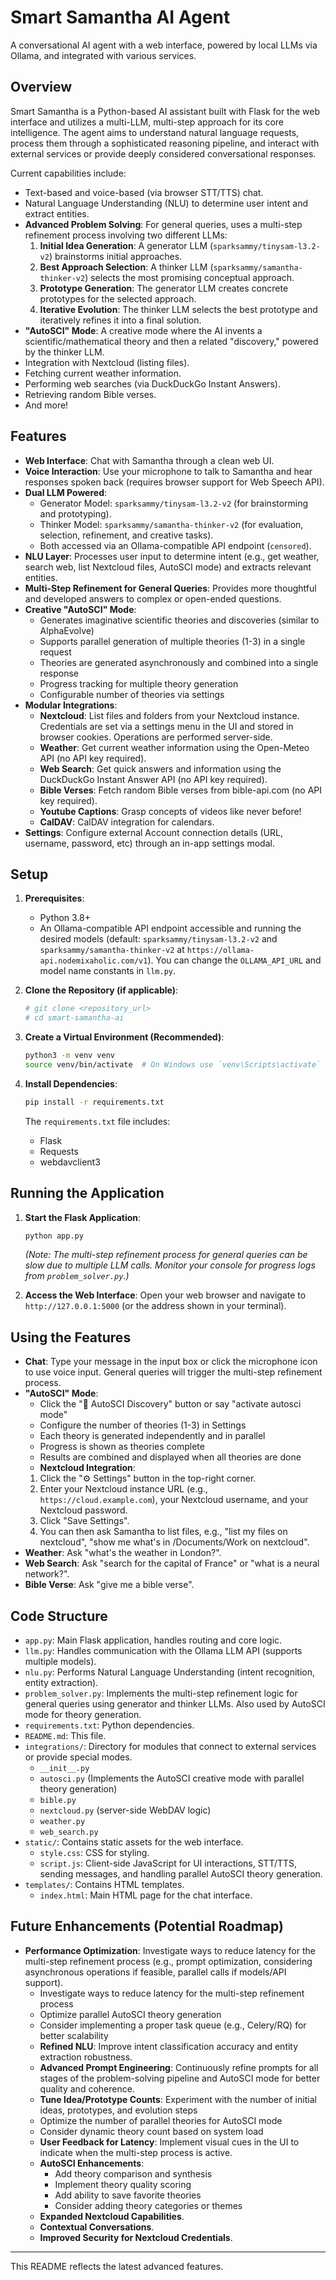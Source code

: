 # Smart Samantha AI Agent

A conversational AI agent with a web interface, powered by local LLMs via Ollama, and integrated with various services.

## Overview

Smart Samantha is a Python-based AI assistant built with Flask for the web interface and utilizes a multi-LLM, multi-step approach for its core intelligence. The agent aims to understand natural language requests, process them through a sophisticated reasoning pipeline, and interact with external services or provide deeply considered conversational responses.

Current capabilities include:
- Text-based and voice-based (via browser STT/TTS) chat.
- Natural Language Understanding (NLU) to determine user intent and extract entities.
- **Advanced Problem Solving**: For general queries, uses a multi-step refinement process involving two different LLMs:
    1.  **Initial Idea Generation**: A generator LLM (`sparksammy/tinysam-l3.2-v2`) brainstorms initial approaches.
    2.  **Best Approach Selection**: A thinker LLM (`sparksammy/samantha-thinker-v2`) selects the most promising conceptual approach.
    3.  **Prototype Generation**: The generator LLM creates concrete prototypes for the selected approach.
    4.  **Iterative Evolution**: The thinker LLM selects the best prototype and iteratively refines it into a final solution.
- **"AutoSCI" Mode**: A creative mode where the AI invents a scientific/mathematical theory and then a related "discovery," powered by the thinker LLM.
- Integration with Nextcloud (listing files).
- Fetching current weather information.
- Performing web searches (via DuckDuckGo Instant Answers).
- Retrieving random Bible verses.
- And more!

## Features

-   **Web Interface**: Chat with Samantha through a clean web UI.
-   **Voice Interaction**: Use your microphone to talk to Samantha and hear responses spoken back (requires browser support for Web Speech API).
-   **Dual LLM Powered**: 
    -   Generator Model: `sparksammy/tinysam-l3.2-v2` (for brainstorming and prototyping).
    -   Thinker Model: `sparksammy/samantha-thinker-v2` (for evaluation, selection, refinement, and creative tasks).
    -   Both accessed via an Ollama-compatible API endpoint (`censored`).
-   **NLU Layer**: Processes user input to determine intent (e.g., get weather, search web, list Nextcloud files, AutoSCI mode) and extracts relevant entities.
-   **Multi-Step Refinement for General Queries**: Provides more thoughtful and developed answers to complex or open-ended questions.
-   **Creative "AutoSCI" Mode**: 
    - Generates imaginative scientific theories and discoveries (similar to AlphaEvolve)
    - Supports parallel generation of multiple theories (1-3) in a single request
    - Theories are generated asynchronously and combined into a single response
    - Progress tracking for multiple theory generation
    - Configurable number of theories via settings
-   **Modular Integrations**:
    -   **Nextcloud**: List files and folders from your Nextcloud instance. Credentials are set via a settings menu in the UI and stored in browser cookies. Operations are performed server-side.
    -   **Weather**: Get current weather information using the Open-Meteo API (no API key required).
    -   **Web Search**: Get quick answers and information using the DuckDuckGo Instant Answer API (no API key required).
    -   **Bible Verses**: Fetch random Bible verses from bible-api.com (no API key required).
    -   **Youtube Captions**: Grasp concepts of videos like never before!
    -   **CalDAV**: CalDAV integration for calendars.
-   **Settings**: Configure external Account connection details (URL, username, password, etc) through an in-app settings modal.

## Setup

1.  **Prerequisites**:
    *   Python 3.8+
    *   An Ollama-compatible API endpoint accessible and running the desired models (default: `sparksammy/tinysam-l3.2-v2` and `sparksammy/samantha-thinker-v2` at `https://ollama-api.nodemixaholic.com/v1`). You can change the `OLLAMA_API_URL` and model name constants in `llm.py`.

2.  **Clone the Repository (if applicable)**:
    ```bash
    # git clone <repository_url>
    # cd smart-samantha-ai 
    ```

3.  **Create a Virtual Environment (Recommended)**:
    ```bash
    python3 -m venv venv
    source venv/bin/activate  # On Windows use `venv\Scripts\activate`
    ```

4.  **Install Dependencies**:
    ```bash
    pip install -r requirements.txt
    ```
    The `requirements.txt` file includes:
    *   Flask
    *   Requests
    *   webdavclient3

## Running the Application

1.  **Start the Flask Application**:
    ```bash
    python app.py
    ```
    *(Note: The multi-step refinement process for general queries can be slow due to multiple LLM calls. Monitor your console for progress logs from `problem_solver.py`.)*

2.  **Access the Web Interface**:
    Open your web browser and navigate to `http://127.0.0.1:5000` (or the address shown in your terminal).

## Using the Features

-   **Chat**: Type your message in the input box or click the microphone icon to use voice input. General queries will trigger the multi-step refinement process.
-   **"AutoSCI" Mode**: 
    - Click the "🔬 AutoSCI Discovery" button or say "activate autosci mode"
    - Configure the number of theories (1-3) in Settings
    - Each theory is generated independently and in parallel
    - Progress is shown as theories complete
    - Results are combined and displayed when all theories are done
    -   **Nextcloud Integration**:
    1.  Click the "⚙️ Settings" button in the top-right corner.
    2.  Enter your Nextcloud instance URL (e.g., `https://cloud.example.com`), your Nextcloud username, and your Nextcloud password.
    3.  Click "Save Settings".
    4.  You can then ask Samantha to list files, e.g., "list my files on nextcloud", "show me what's in /Documents/Work on nextcloud".
-   **Weather**: Ask "what's the weather in London?".
-   **Web Search**: Ask "search for the capital of France" or "what is a neural network?".
-   **Bible Verse**: Ask "give me a bible verse".

## Code Structure

-   `app.py`: Main Flask application, handles routing and core logic.
-   `llm.py`: Handles communication with the Ollama LLM API (supports multiple models).
-   `nlu.py`: Performs Natural Language Understanding (intent recognition, entity extraction).
-   `problem_solver.py`: Implements the multi-step refinement logic for general queries using generator and thinker LLMs. Also used by AutoSCI mode for theory generation.
-   `requirements.txt`: Python dependencies.
-   `README.md`: This file.
-   `integrations/`: Directory for modules that connect to external services or provide special modes.
    -   `__init__.py`
    -   `autosci.py` (Implements the AutoSCI creative mode with parallel theory generation)
    -   `bible.py`
    -   `nextcloud.py` (server-side WebDAV logic)
    -   `weather.py`
    -   `web_search.py`
-   `static/`: Contains static assets for the web interface.
    -   `style.css`: CSS for styling.
    -   `script.js`: Client-side JavaScript for UI interactions, STT/TTS, sending messages, and handling parallel AutoSCI theory generation.
-   `templates/`: Contains HTML templates.
    -   `index.html`: Main HTML page for the chat interface.

## Future Enhancements (Potential Roadmap)

-   **Performance Optimization**: Investigate ways to reduce latency for the multi-step refinement process (e.g., prompt optimization, considering asynchronous operations if feasible, parallel calls if models/API support).
    - Investigate ways to reduce latency for the multi-step refinement process
    - Optimize parallel AutoSCI theory generation
    - Consider implementing a proper task queue (e.g., Celery/RQ) for better scalability
    -   **Refined NLU**: Improve intent classification accuracy and entity extraction robustness.
    -   **Advanced Prompt Engineering**: Continuously refine prompts for all stages of the problem-solving pipeline and AutoSCI mode for better quality and coherence.
    -   **Tune Idea/Prototype Counts**: Experiment with the number of initial ideas, prototypes, and evolution steps
    -   Optimize the number of parallel theories for AutoSCI mode
    -   Consider dynamic theory count based on system load
    -   **User Feedback for Latency**: Implement visual cues in the UI to indicate when the multi-step process is active.
    -   **AutoSCI Enhancements**:
        - Add theory comparison and synthesis
        - Implement theory quality scoring
        - Add ability to save favorite theories
        - Consider adding theory categories or themes
    -   **Expanded Nextcloud Capabilities**.
    -   **Contextual Conversations**.
    -   **Improved Security for Nextcloud Credentials**.

---
This README reflects the latest advanced features. 
